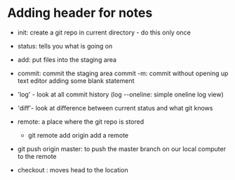 
# Adding header for notes
- init: create a git repo in current directory - do this only once
- status: tells you what is going on
- add: put files into the staging area
- commit: commit the staging area 
commit -m: commit without opening up text editor
adding some blank statement
- 'log' - look at all commit history (log --oneline: simple oneline log view)
- 'diff'- look at difference between current status and what git knows
- remote: a place where the git repo is stored
     - git remote add origin <URL> add a remote
- git push origin master: to push the master branch on our local computer to the remote
     
- checkout <HASH>: moves head to the location      
